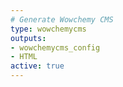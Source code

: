 ```yaml
---
# Generate Wowchemy CMS
type: wowchemycms
outputs:
- wowchemycms_config
- HTML
active: true
---
```

